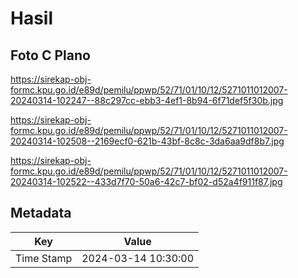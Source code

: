 # Hasil

## Foto C Plano

https://sirekap-obj-formc.kpu.go.id/e89d/pemilu/ppwp/52/71/01/10/12/5271011012007-20240314-102247--88c297cc-ebb3-4ef1-8b94-6f71def5f30b.jpg

https://sirekap-obj-formc.kpu.go.id/e89d/pemilu/ppwp/52/71/01/10/12/5271011012007-20240314-102508--2169ecf0-621b-43bf-8c8c-3da6aa9df8b7.jpg

https://sirekap-obj-formc.kpu.go.id/e89d/pemilu/ppwp/52/71/01/10/12/5271011012007-20240314-102522--433d7f70-50a6-42c7-bf02-d52a4f911f87.jpg


## Metadata

| Key        | Value               |
| ---------- | ------------------- |
| Time Stamp | 2024-03-14 10:30:00 |



